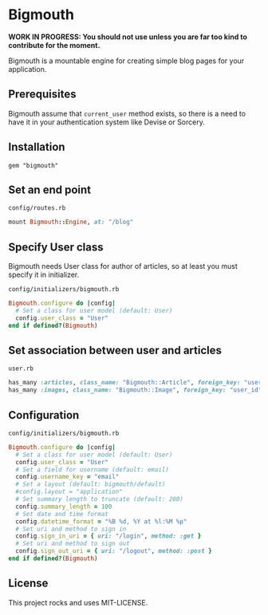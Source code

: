# Bigmouth

**WORK IN PROGRESS: You should not use unless you are far too kind to contribute for the moment.**

Bigmouth is a mountable engine for creating simple blog pages for your application. 

## Prerequisites

Bigmouth assume that `current_user` method exists, so there is a need to have it in your authentication system like Devise or Sorcery.

## Installation

```text
gem "bigmouth"
```

## Set an end point

`config/routes.rb`

```ruby
mount Bigmouth::Engine, at: "/blog"
```

## Specify User class

Bigmouth needs User class for author of articles, so at least you must specify it in initializer.

`config/initializers/bigmouth.rb`

```ruby
Bigmouth.configure do |config|
  # Set a class for user model (default: User)
  config.user_class = "User"
end if defined?(Bigmouth)

```

## Set association between user and articles

`user.rb`

```ruby
has_many :articles, class_name: "Bigmouth::Article", foreign_key: "user_id"
has_many :images, class_name: "Bigmouth::Image", foreign_key: "user_id"
```

## Configuration

`config/initializers/bigmouth.rb`

```ruby
Bigmouth.configure do |config|
  # Set a class for user model (default: User)
  config.user_class = "User"
  # Set a field for username (default: email)
  config.username_key = "email"
  # Set a layout (default: bigmouth/default)
  #config.layout = "application"
  # Set summary length to truncate (default: 200)
  config.summary_length = 100
  # Set date and time format
  config.datetime_format = "%B %d, %Y at %l:%M %p"
  # Set uri and method to sign in
  config.sign_in_uri = { uri: "/login", method: :get }
  # Set uri and method to sign out
  config.sign_out_uri = { uri: "/logout", method: :post }
end if defined?(Bigmouth)
```

## License

This project rocks and uses MIT-LICENSE.

